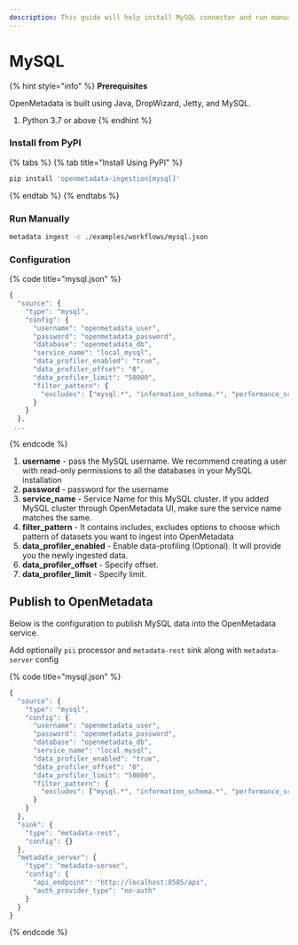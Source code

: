 ```yaml
---
description: This guide will help install MySQL connector and run manually
---
```


# MySQL

{% hint style="info" %}
**Prerequisites**

OpenMetadata is built using Java, DropWizard, Jetty, and MySQL.

1. Python 3.7 or above
{% endhint %}

### Install from PyPI

{% tabs %}
{% tab title="Install Using PyPI" %}
```bash
pip install 'openmetadata-ingestion[mysql]'
```
{% endtab %}
{% endtabs %}

### Run Manually

```bash
metadata ingest -c ./examples/workflows/mysql.json
```

### Configuration

{% code title="mysql.json" %}
```javascript
{
  "source": {
    "type": "mysql",
    "config": {
      "username": "openmetadata_user",
      "password": "openmetadata_password",
      "database": "openmetadata_db",
      "service_name": "local_mysql",
      "data_profiler_enabled": "true",
      "data_profiler_offset": "0",
      "data_profiler_limit": "50000",
      "filter_pattern": {
        "excludes": ["mysql.*", "information_schema.*", "performance_schema.*", "sys.*"]
      }
    }
  },
 ...
```
{% endcode %}

1. **username** - pass the MySQL username. We recommend creating a user with read-only permissions to all the databases in your MySQL installation
2. **password** - password for the username
3. **service_name** - Service Name for this MySQL cluster. If you added MySQL cluster through OpenMetadata UI, make sure the service name matches the same.
4. **filter_pattern** - It contains includes, excludes options to choose which pattern of datasets you want to ingest into OpenMetadata
5. **data_profiler_enabled** - Enable data-profiling (Optional). It will provide you the newly ingested data.
6. **data_profiler_offset** - Specify offset.
7. **data_profiler_limit** - Specify limit.

## Publish to OpenMetadata

Below is the configuration to publish MySQL data into the OpenMetadata service.

Add optionally `pii` processor and `metadata-rest` sink along with `metadata-server` config

{% code title="mysql.json" %}
```javascript
{
  "source": {
    "type": "mysql",
    "config": {
      "username": "openmetadata_user",
      "password": "openmetadata_password",
      "database": "openmetadata_db",
      "service_name": "local_mysql",
      "data_profiler_enabled": "true",
      "data_profiler_offset": "0",
      "data_profiler_limit": "50000",
      "filter_pattern": {
        "excludes": ["mysql.*", "information_schema.*", "performance_schema.*", "sys.*"]
      }
    }
  },
  "sink": {
    "type": "metadata-rest",
    "config": {}
  },
  "metadata_server": {
    "type": "metadata-server",
    "config": {
      "api_endpoint": "http://localhost:8585/api",
      "auth_provider_type": "no-auth"
    }
  }
}
```
{% endcode %}
